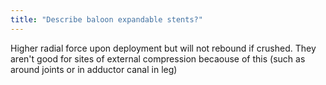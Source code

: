 ```yaml
---
title: "Describe baloon expandable stents?"
---
```

Higher radial force upon deployment but will not rebound if crushed. They aren't good for sites of external compression becaouse of this (such as around joints or in adductor canal in leg)

